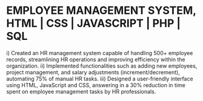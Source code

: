 # EMPLOYEE MANAGEMENT SYSTEM, HTML | CSS | JAVASCRIPT | PHP | SQL                                                                             

i) Created an HR management system capable of handling 500+ employee records, streamlining HR operations and improving efficiency within the organization. 
ii) Implemented functionalities such as adding new employees, project management, and salary adjustments (increment/decrement), automating 75% of manual HR tasks. 
iii) Designed a user-friendly interface using HTML, JavaScript and CSS, answering in a 30% reduction in time spent on employee management tasks by HR professionals.   
